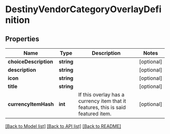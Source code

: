 # DestinyVendorCategoryOverlayDefinition

## Properties
Name | Type | Description | Notes
------------ | ------------- | ------------- | -------------
**choiceDescription** | **string** |  | [optional] 
**description** | **string** |  | [optional] 
**icon** | **string** |  | [optional] 
**title** | **string** |  | [optional] 
**currencyItemHash** | **int** | If this overlay has a currency item that it features, this is said featured item. | [optional] 

[[Back to Model list]](../README.md#documentation-for-models) [[Back to API list]](../README.md#documentation-for-api-endpoints) [[Back to README]](../README.md)


